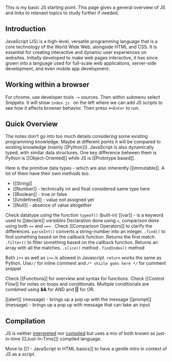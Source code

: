 This is my basic JS starting point. This page gives a general overview of JS and links to relevant topics to study further if needed.

## Introduction

JavaScript (JS) is a high-level, versatile programming language that is a core technology of the World Wide Web, alongside HTML and CSS. It is essential for creating interactive and dynamic user experiences on websites. Initially developed to make web pages interactive, it has since grown into a language used for full-scale web applications, server-side development, and even mobile app development.

## Working within a browser

For chrome, use developer tools `->` sources. Then within submenu select Snippets. It will show `index.js `  on the left where we can add JS scripts to see how it affects browser behavior. Then press `⌘+Enter` to run.

## Quick Overview

The notes don't go into too much details considering some existing programming knowledge. Maybe at different points it will be compared to existing knowledge (mainly [[Python]]). JavaScript is also dynamically typed, with similar data structures. One key difference between them is Python is [[Object-Oriented]] while JS is [[Prototype based]]. 

Here is the primitive data types - which are also inherently [[immutable]]. A lot of them have their own methods too.
- [[String]]
- [[Number]] - technically int and float considered same type here
- [[Boolean]] - true or false
- [[Undefined]] - value not assigned yet
- [[Null]] - absence of value altogether

Check datatype using the function  `typeof()` (built-in)
[[var]] - is a keyword used to [[declare]] *variables* 
Declaration done using `=`, comparison done using both `==` and `===` . Check [[Comparison Operators]] to clarify the differences.
`parseInt()` converts a string-number into an integer.
`.find()` to find something based on the callback function. Returns the first match.
`.filter()` to filter something based on the callback function. Returns an array with all the matches.
`.slice()` method
`.findIndex()` method

Both `i++` as well as `i+=` is allowed in Javascript. 
`return` works the same as Python.
Use`//` for inline comment and `/* shizle goes here */` for comment snippet

Check [[Functions]] for overview and syntax for functions.
Check [[Control Flow]] for notes on loops and conditionals.
Multiple conditionals are combined using **&&** for AND and **||** for OR.

[[alert]] (message) -  brings up a pop up with the message
[[prompt]] (message) - brings up a pop up with message that can take an input 

## Compilation

JS is neither [interpreted](../../General%20Ideas/interpreted.md) nor [compiled](../../General%20Ideas/compiled.md) but uses a mix of both known as just-in-time ([[Just-In-Time]]) compiled language.

Move to [[1 - JavaScript in HTML basics]] to have a gentle intro in context of JS as a script.